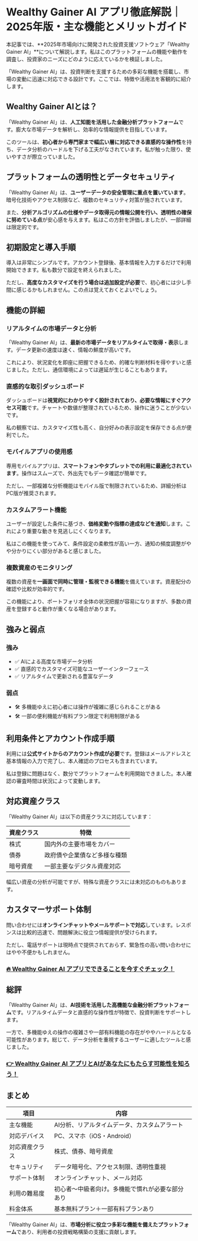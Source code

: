 # Wealthy Gainer AI アプリ徹底解説｜2025年版・主な機能とメリットガイド
 

本記事では、**2025年市場向けに開発された投資支援ソフトウェア「Wealthy Gainer AI」**について解説します。私はこのプラットフォームの機能や動作を調査し、投資家のニーズにどのように応えているかを検証しました。

「Wealthy Gainer AI」は、投資判断を支援するための多彩な機能を搭載し、市場の変動に迅速に対応できる設計です。ここでは、特徴や活用法を客観的に紹介します。

## Wealthy Gainer AIとは？

「Wealthy Gainer AI」は、**人工知能を活用した金融分析プラットフォーム**です。膨大な市場データを解析し、効率的な情報提供を目指しています。

このツールは、**初心者から専門家まで幅広い層に対応できる直感的な操作性**を持ち、データ分析のハードルを下げる工夫がなされています。私が触った限り、使いやすさが際立っていました。

## プラットフォームの透明性とデータセキュリティ

「Wealthy Gainer AI」は、**ユーザーデータの安全管理に重点を置いています**。暗号化技術やアクセス制限など、複数のセキュリティ対策が施されています。

また、**分析アルゴリズムの仕様やデータ取得元の情報公開を行い、透明性の確保に努めている点**が安心感を与えます。私はこの方針を評価しましたが、一部詳細は限定的です。

## 初期設定と導入手順

導入は非常にシンプルです。アカウント登録後、基本情報を入力するだけで利用開始できます。私も数分で設定を終えられました。

ただし、**高度なカスタマイズを行う場合は追加設定が必要**で、初心者には少し手間に感じるかもしれません。この点は覚えておくとよいでしょう。

## 機能の詳細

### リアルタイムの市場データと分析

「Wealthy Gainer AI」は、**最新の市場データをリアルタイムで取得・表示**します。データ更新の速度は速く、情報の鮮度が高いです。

これにより、状況変化を即座に把握できるため、的確な判断材料を得やすいと感じました。ただし、通信環境によっては遅延が生じることもあります。

### 直感的な取引ダッシュボード

ダッシュボードは**視覚的にわかりやすく設計されており、必要な情報にすぐアクセス可能**です。チャートや数値が整理されているため、操作に迷うことが少ないです。

私の観察では、カスタマイズ性も高く、自分好みの表示設定を保存できる点が便利でした。

### モバイルアプリの使用感

専用モバイルアプリは、**スマートフォンやタブレットでの利用に最適化されています**。操作はスムーズで、外出先でもデータ確認が簡単です。

ただし、一部複雑な分析機能はモバイル版で制限されているため、詳細分析はPC版が推奨されます。

### カスタムアラート機能

ユーザーが設定した条件に基づき、**価格変動や指標の達成などを通知**します。これにより重要な動きを見逃しにくくなります。

私はこの機能を使ってみて、条件設定の柔軟性が高い一方、通知の頻度調整がやや分かりにくい部分があると感じました。

### 複数資産のモニタリング

複数の資産を**一画面で同時に管理・監視できる機能**を備えています。資産配分の確認や比較が効率的です。

この機能により、ポートフォリオ全体の状況把握が容易になりますが、多数の資産を登録すると動作が重くなる場合があります。

## 強みと弱点

### 強み

- ✅ AIによる高度な市場データ分析
- ✅ 直感的でカスタマイズ可能なユーザーインターフェース
- ✅ リアルタイムで更新される豊富なデータ

### 弱点

- 🛠️ 多機能ゆえに初心者には操作が複雑に感じられることがある
- 🛠️ 一部の便利機能が有料プラン限定で利用制限がある

## 利用条件とアカウント作成手順

利用には**公式サイトからのアカウント作成が必要**です。登録はメールアドレスと基本情報の入力で完了し、本人確認のプロセスも含まれています。

私は登録に問題はなく、数分でプラットフォームを利用開始できました。本人確認の審査時間は状況によって変動します。

## 対応資産クラス

「Wealthy Gainer AI」は以下の資産クラスに対応しています：

| 資産クラス | 特徴                          |
|------------|-------------------------------|
| 株式       | 国内外の主要市場をカバー      |
| 債券       | 政府債や企業債など多様な種類  |
| 暗号資産   | 一部主要なデジタル資産対応    |

幅広い資産の分析が可能ですが、特殊な資産クラスには未対応のものもあります。

## カスタマーサポート体制

問い合わせには**オンラインチャットやメールサポートで対応**しています。レスポンスは比較的迅速で、問題解決に役立つ情報提供が受けられます。

ただし、電話サポートは現時点で提供されておらず、緊急性の高い問い合わせにはやや不便かもしれません。

### [🔥 Wealthy Gainer AI アプリでできることを今すぐチェック！](https://t.co/0XWVrHDocu)
## 総評

「Wealthy Gainer AI」は、**AI技術を活用した高機能な金融分析プラットフォーム**です。リアルタイムデータと直感的な操作性が特徴で、投資判断をサポートします。

一方で、多機能ゆえの操作の複雑さや一部有料機能の存在がややハードルとなる可能性があります。総じて、データ分析を重視するユーザーに適したツールと感じました。

### [👉  Wealthy Gainer AI アプリとAIがあなたにもたらす可能性を知ろう！](https://t.co/0XWVrHDocu)
## まとめ

| 項目               | 内容                                               |
|--------------------|----------------------------------------------------|
| 主な機能           | AI分析、リアルタイムデータ、カスタムアラート      |
| 対応デバイス       | PC、スマホ（iOS・Android）                         |
| 対応資産クラス     | 株式、債券、暗号資産                               |
| セキュリティ       | データ暗号化、アクセス制限、透明性重視             |
| サポート体制       | オンラインチャット、メール対応                      |
| 利用の難易度       | 初心者〜中級者向け。多機能で慣れが必要な部分あり    |
| 料金体系           | 基本無料プラン＋一部有料プランあり                  |

「Wealthy Gainer AI」は、**市場分析に役立つ多彩な機能を備えたプラットフォーム**であり、利用者の投資戦略構築の支援に貢献します。